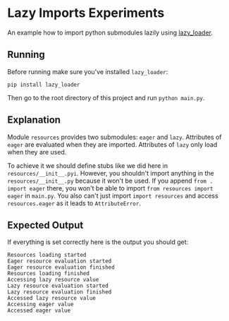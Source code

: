 # Lazy Imports Experiments

An example how to import python submodules lazily using [lazy_loader](https://github.com/scientific-python/lazy_loader).

## Running

Before running make sure you've installed `lazy_loader`:

```
pip install lazy_loader
```

Then go to the root directory of this project and run `python main.py`.

## Explanation

Module `resources` provides two submodules: `eager` and `lazy`. Attributes of `eager` are evaluated when they are
imported. Attributes of `lazy` only load when they are used.

To achieve it we should define stubs like we did here in `resources/__init__.pyi`. However, you shouldn't import
anything in the `resources/__init__.py` because it won't be used. If you append `from . import eager` there, you won't
be able to import `from resources import eager` in `main.py`. You also can't just import `import resources` and access
`resources.eager` as it leads to `AttributeError`.

## Expected Output

If everything is set correctly here is the output you should get:

```
Resources loading started
Eager resource evaluation started
Eager resource evaluation finished
Resources loading finished
Accessing lazy resource value
Lazy resource evaluation started
Lazy resource evaluation finished
Accessed lazy resource value
Accessing eager value
Accessed eager value
```
